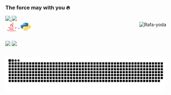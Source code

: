 ### The force may with you 🔥

 <div>
  <a href="https://github.com/mimagno">
  <img height="180em" src="https://github-readme-stats.vercel.app/api?username=mimagno&show_icons=true&theme=dark&include_all_commits=true&count_private=true"/>
  <img height="180em" src="https://github-readme-stats.vercel.app/api/top-langs/?username=mimagno&layout=compact&langs_count=7&theme=dark"/>
</div>
  
   <img align="center" alt="Magno-Java" height="30" width="40" src="https://raw.githubusercontent.com/devicons/devicon/master/icons/java/java-plain.svg">
    <img align="center" alt="Magno-Python" height="30" width="40" src="https://raw.githubusercontent.com/devicons/devicon/master/icons/python/python-original.svg">
      <img align="right" alt="Rafa-yoda" height="100" src="https://c.tenor.com/uplfZ2r6_BMAAAAC/baby-yoda-baby-yoda-happy.gif">

  ##
  
  <div>
    <a href = "mailto:magnoaraujob99@hotmail.com"><img src="https://img.shields.io/badge/Microsoft_Outlook-000000?style=for-the-badge&logo=microsoft-outlook&logoColor=white" target="_blank"></a>
  <a href="https://www.linkedin.com/in/magno-de-araujo-batista-a12787193" target="_blank"><img src="https://img.shields.io/badge/-LinkedIn-%230077B5?style=for-the-badge&logo=linkedin&logoColor=white" target="_blank"></a> 
 
  </div>
  
  ##
  
<div>
  
  ![Snake animation](https://github.com/mimagno/mimagno/blob/output/github-contribution-grid-snake.svg)
 
</div>
